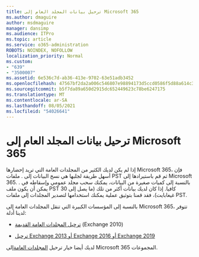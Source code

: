 ```yaml
---
title: ترحيل بيانات المجلد العام إلى Microsoft 365
ms.author: dmaguire
author: msdmaguire
manager: dansimp
ms.audience: ITPro
ms.topic: article
ms.service: o365-administration
ROBOTS: NOINDEX, NOFOLLOW
localization_priority: Normal
ms.custom:
- "639"
- "3500007"
ms.assetid: 6e536c7d-ab36-413e-9702-63e51adb3452
ms.openlocfilehash: 47567bf2da2a006c546807e98894173d5ccd0586f5d88a614c31569cb3f462f9
ms.sourcegitcommit: b5f7da89a650d2915dc652449623c78be6247175
ms.translationtype: MT
ms.contentlocale: ar-SA
ms.lasthandoff: 08/05/2021
ms.locfileid: "54026641"
---
```

# <a name="migrate-public-folder-data-to-microsoft-365"></a>ترحيل بيانات المجلد العام إلى Microsoft 365

إذا لم يكن لديك الكثير من المجلدات العامة التي تريد إحضارها Microsoft 365، فإن أسهل طريقة لجلبها هي نسخ البيانات إلى . ملفات PST ثم قم باستيرادها إلى Microsoft 365. بالنسبة إلى كميات صغيرة من البيانات، يمكنك سحب مجلد عمومي وإسقاطه في . يمكن أن يكون ملف PST كافيا. إذا كان لديك بيانات أكثر من تلك (ما [](https://technet.microsoft.com/library/dn874017%28v=exchg.150%29.aspx) يصل إلى 30 غيغابايت)، فقد قمنا بتوثيق عملية يمكنك استخدامها لتصدير المجلدات إلى ملفات PST.
  
بالنسبة إلى المؤسسات الكبيرة التي تنقل المجلدات العامة إلى Microsoft 365، تتوفر لدينا أدلة:
  
- [ترحيل المجلدات العامة القديمة](https://docs.microsoft.com/exchange/collaboration-exo/public-folders/batch-migration-of-legacy-public-folders) (Exchange 2010)

- [ترحيل Exchange 2013 أو Exchange 2016 أو Exchange 2019](https://docs.microsoft.com/Exchange/collaboration/public-folders/migrate-to-exchange-online)

لديك أيضا خيار ترحيل [المجلدات العامة](https://docs.microsoft.com/exchange/collaboration-exo/public-folders/migrate-your-public-folders-to-microsoft-365-groups)إلى Microsoft 365 المجموعات.
  